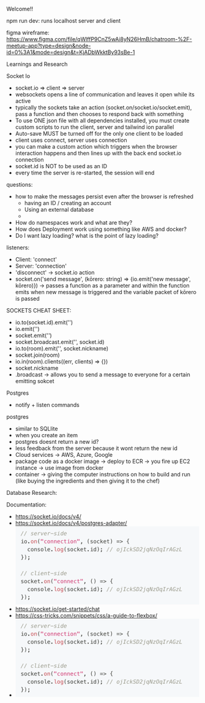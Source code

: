 Welcome!!

npm run dev: runs localhost server and client 

figma wireframe: 
https://www.figma.com/file/qWlffP9CnZ5wAi8yN26HmB/chatroom-%2F-meetup-app?type=design&node-id=0%3A1&mode=design&t=KjADbWkktBy93sBe-1


Learnings and Research
 
 Socket Io 
 - socket.io => client => server
 - websockets opens a line of communication and leaves it open while its active
 - typically the sockets take an action (socket.on/socket.io/socket.emit), pass a function and then chooses to respond back with something
 - To use ONE json file with all dependencies installed, you must create custom scripts to run the client, server and tailwind ion parallel 
 - Auto-save MUST be turned off for the only one client to be loaded
 - client uses connect, server uses connection
 - you can make a custom action which triggers when the browser interaction happens and then lines up with the back end socket.io connection
 - socket.id is NOT to be used as an ID
 - every time the server is re-started, the session will end


 questions: 
 - how to make the messages persist even after the browser is refreshed
    - having an ID / creating an account
    - Using an external database
    - 
 - How do namespaces work and what are they? 
 - How does Deployment work using something like AWS and docker?
 - Do I want lazy loading? what is the point of lazy loading?

 listeners: 
 - Client: 'connect'
 - Server: 'connection' 
 - 'disconnect' ->  socket.io action
 - socket.on('send message', (kōrero: string) => {io.emit('new message', kōrero)}) -> passes a function as a parameter and within the function emits when new message is triggered and the variable packet of kōrero is passed 


SOCKETS CHEAT SHEET: 
- io.to(socket.id).emit('')
- io.emit('')
- socket.emit('')
- socket.broadcast.emit('', socket.id)
- io.to(room).emit('', socket.nickname)
- socket.join(room)
- io.in(room).clients((err, clients) => {})
- socket.nickname
- .broadcast -> allows you to send a message to everyone for a certain emitting sokcet

Postgres
- notify + listen commands

postgres
- similar to SQLlite 
- when you create an item 
- postgres doesnt return a new id? 
- less feedback from the server because it wont return the new id
- Cloud services -> AWS, Azure, Google
- package code as a docker image -> deploy to ECR -> you fire up EC2 instance -> use image from docker
- container -> giving the computer instructions on how to build and run (like buying the ingredients and then giving it to the chef)


Database Research:


Documentation: 
- https://socket.io/docs/v4/
- https://socket.io/docs/v4/postgres-adapter/
![socket.io postgres adapter](image.png)
- https://socket.io/get-started/chat
- https://css-tricks.com/snippets/css/a-guide-to-flexbox/
- ![Client and server set up](image.png)